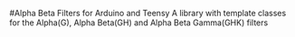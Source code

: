 #Alpha Beta Filters for Arduino and Teensy
A library with template classes for the Alpha(G), Alpha Beta(GH) and Alpha Beta Gamma(GHK) filters